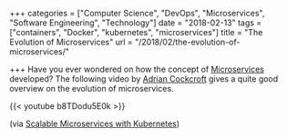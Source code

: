 +++
categories = ["Computer Science", "DevOps", "Microservices", "Software Engineering", "Technology"]
date = "2018-02-13"
tags = ["containers", "Docker", "kubernetes", "microservices"]
title = "The Evolution of Microservices"
url = "/2018/02/the-evolution-of-microservices/"

+++
Have you ever wondered on how the concept of <a href="https://en.wikipedia.org/wiki/Microservices" target="_blank" rel="noopener">Microservices</a> developed? The following video by <a href="https://twitter.com/adrianco" target="_blank" rel="noopener">Adrian Cockcroft</a> gives a quite good overview on the evolution of microservices.

{{< youtube b8TDodu5E0k >}}

(via <a href="https://de.udacity.com/course/scalable-microservices-with-kubernetes--ud615" target="_blank" rel="noopener">Scalable Microservices with Kubernetes</a>)